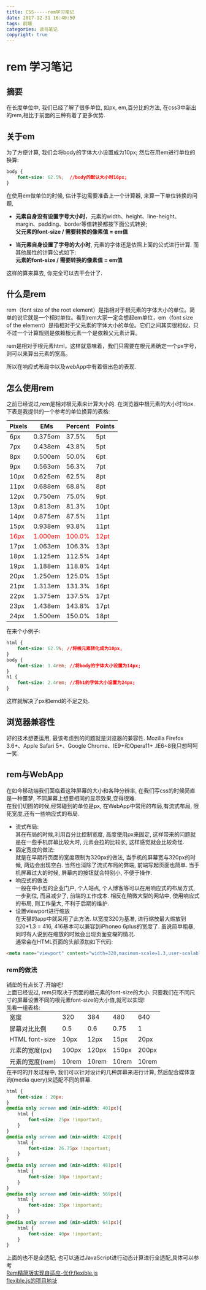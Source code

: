 ```yaml
---
title: CSS-----rem学习笔记  
date: 2017-12-31 16:40:50  
tags: 前端  
categories: 读书笔记  
copyright: true  
---
```


# rem 学习笔记
## 摘要  

在长度单位中, 我们已经了解了很多单位, 如px, em,百分比的方法, 在css3中新出的rem,相比于前面的三种有着了更多优势.  

## 关于em 

为了方便计算, 我们会将body的字体大小设置成为10px; 然后在用em进行单位的换算:  
```css
body {
    font-size: 62.5%;  //body的默认大小时16px;
}
```
在使用em做单位的时候, 估计手边需要准备上一个计算器, 来算一下单位转换的问题,  

- **元素自身没有设置字号大小时**，元素的width、height、line-height、margin、padding、border等值转换都按下面公式转换;  
**父元素的font-size / 需要转换的像素值 = em值**   

- **当元素自身设置了字号的大小时**, 元素的字体还是依照上面的公式进行计算. 
而其他属性的计算公式如下:  
**元素的font-size / 需要转换的像素值 = em值**   

这样的算来算去, 你完全可以去干会计了.  


## 什么是rem 

rem（font size of the root element）是指相对于根元素的字体大小的单位。简单的说它就是一个相对单位。看到rem大家一定会想起em单位，em（font size of the element）是指相对于父元素的字体大小的单位。它们之间其实很相似，只不过一个计算规则是依赖根元素一个是依赖父元素计算。  

rem是相对于根元素html，这样就意味着，我们只需要在根元素确定一个px字号，则可以来算出元素的宽高。  

所以在响应式布局中以及webApp中有着很出色的表现.  

## 怎么使用rem  
之前已经说过,rem是相对根元素来计算大小的. 在浏览器中根元素的大小时16px. 下表是我提供的一个参考的单位换算的表格:<table style="margin:auto"><thead><tr><th>Pixels</th><th>EMs</th><th>Percent</th><th>Points</th></tr></thead><tbody><tr class="odd"><td>6px</td><td>0.375em</td><td>37.5%</td><td>5pt</td></tr><tr class="even"><td>7px</td><td>0.438em</td><td>43.8%</td><td>5pt</td></tr><tr class="odd"><td>8px</td><td>0.500em</td><td>50.0%</td><td>6pt</td></tr><tr class="even"><td>9px</td><td>0.563em</td><td>56.3%</td><td>7pt</td></tr><tr class="odd"><td>10px</td><td>0.625em</td><td>62.5%</td><td>8pt</td></tr><tr class="even"><td>11px</td><td>0.688em</td><td>68.8%</td><td>8pt</td></tr><tr class="odd"><td>12px</td><td>0.750em</td><td>75.0%</td><td>9pt</td></tr><tr class="even"><td>13px</td><td>0.813em</td><td>81.3%</td><td>10pt</td></tr><tr class="odd"><td>14px</td><td>0.875em</td><td>87.5%</td><td>11pt</td></tr><tr class="even"><td>15px</td><td>0.938em</td><td>93.8%</td><td>11pt</td></tr><tr class="odd selected base" style="color:red" ><td>16px</td><td>1.000em</td><td>100.0%</td><td>12pt</td></tr><tr class="even"><td>17px</td><td>1.063em</td><td>106.3%</td><td>13pt</td></tr><tr class="odd"><td>18px</td><td>1.125em</td><td>112.5%</td><td>14pt</td></tr><tr class="even"><td>19px</td><td>1.188em</td><td>118.8%</td><td>14pt</td></tr><tr class="odd"><td>20px</td><td>1.250em</td><td>125.0%</td><td>15pt</td></tr><tr class="even"><td>21px</td><td>1.313em</td><td>131.3%</td><td>16pt</td></tr><tr class="odd"><td>22px</td><td>1.375em</td><td>137.5%</td><td>17pt</td></tr><tr class="even"><td>23px</td><td>1.438em</td><td>143.8%</td><td>17pt</td></tr><tr class="odd"><td>24px</td><td>1.500em</td><td>150.0%</td><td>18pt</td></tr></tbody>
</table>    

在来个小例子:    
```css
html {
    font-size: 62.5%; //将根元素转化成为10px, 
} 
body {
    font-size: 1.4rem; //将body的字体大小设置为14px;
}
h1 {
    font-size: 2.4rem; //将h1的字体大小设置为24px;
}
```
这样就解决了px和emd的不足之处.  

## 浏览器兼容性  

好的技术想要运用, 最该考虑到的问题就是浏览器的兼容性.  Mozilla Firefox 3.6+、Apple Safari 5+、Google Chrome、IE9+和Opera11+ .IE6~8我只想呵呵一笑. 
## rem与WebApp  

在如今移动端我们面临着这种屏幕的大小和各种分辨率, 在我们写css的时候简直是一种噩梦, 不同屏幕上想要相同的显示效果,变得很难.  
在我们切图的时候,经常碰到的单位是px, 在WebApp中常用的布局,有流式布局, 限死宽度,还有一些响应式的布局.  
- 流式布局:  
其在布局的时候,利用百分比控制宽度, 高度使用px来固定, 这样带来的问题就是在一些手机屏幕比较大时, 元素会拉的比较长, 这样感觉就会比较奇怪.  
- 固定宽度的做法:  
就是在早期将页面的宽度限制为320px的做法, 当手机的屏幕宽与320px的时候, 两边会出现空白. 当然也消除了流式布局的弊端, 前端写起页面也简单. 当手机屏幕过大的时候, 屏幕内的按钮就会特别小, 不便于操作.   
- 响应式的做法  
一般在中小型的企业门户, 个人站点, 个人博客等可以在用响应式的布局方式, 一步到位, 而且减少了, 前端的工作成本. 相反在稍微大型的网站中, 使用响应式的布局, 则工作量大, 不利于后期的维护.  
- 设置viewport进行缩放  
在天猫的app中就采用了此方法. 以宽度320为基准, 进行缩放最大缩放到320*1.3 = 416, 416基本可以兼容到iPhoneo 6plus的宽度了. 虽说简单粗暴, 同时有人说到在缩放的时候会出现页面变糊的情况.   
通常会在HTML页面的头部添加如下代码:   

```html
<meta name="viewport" content="width=320,maximum-scale=1.3,user-scalable=no">
```

### rem的做法  
铺垫的有点长了.开始吧!  
上面已经说过, rem只取决于页面的根元素的font-size的大小. 只要我们在不同尺寸的屏幕设置不同的根元素font-size的大小值,就可以实现!  
先看一组表格:<table style="margin:auto"><tr><td>宽度</td><td>320</td><td>384</td><td>480</td><td>640</td></tr><tr><td>屏幕对比比例</td><td>0.5</td><td>0.6</td><td>0.75</td><td>1</td></tr><tr><td>HTML font-size</td><td>10px</td><td>12px</td><td>15px</td><td>20px</td></tr><tr><td>元素的宽度(px)</td><td>100px</td><td>120px</td><td>150px</td><td>200px</td></tr><tr><td>元素的宽度(rem)</td><td>10rem</td><td>10rem</td><td>10rem</td><td>10rem</td></tr></table>
在平时的开发过程中, 我们可以针对设计的几种屏幕来进行计算, 然后配合媒体查询(media query)来适配不同的屏幕.  

```css
html {
    font-size : 20px;
}
@media only screen and (min-width: 401px){
    html {
        font-size: 25px !important;
    }
}
@media only screen and (min-width: 428px){
    html {
        font-size: 26.75px !important;
    }
}
@media only screen and (min-width: 481px){
    html {
        font-size: 30px !important; 
    }
}
@media only screen and (min-width: 569px){
    html {
        font-size: 35px !important; 
    }
}
@media only screen and (min-width: 641px){
    html {
        font-size: 40px !important; 
    }
}
```
上面的也不是全适配, 也可以通过JavaScript进行动态计算进行全适配,具体可以参考  
[Rem精简版实现自适应-优化flexible.js](http://caibaojian.com/simple-flexible.html)  
[flexible.js的项目地址](https://github.com/kujian/simple-flexible/)